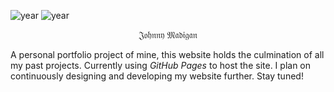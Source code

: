 ![year](https://img.shields.io/badge/Year-2021-lightgrey?style=plastic)
![year](https://img.shields.io/badge/Author-Johnny%20Madigan-yellow?style=plastic)

<p align="center">𝔍𝔬𝔥𝔫𝔫𝔶 𝔐𝔞𝔡𝔦𝔤𝔞𝔫</p>

A personal portfolio project of mine, this website holds the culmination of all my past projects. Currently using *GitHub Pages* to host the site. I plan on continuously designing and developing my website further. Stay tuned!

